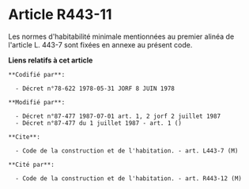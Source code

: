 # Article R443-11

Les normes d'habitabilité minimale mentionnées au premier alinéa de l'article L. 443-7 sont fixées en annexe au présent code.

**Liens relatifs à cet article**

	**Codifié par**:

	  - Décret n°78-622 1978-05-31 JORF 8 JUIN 1978

	**Modifié par**:

	  - Décret n°87-477 1987-07-01 art. 1, 2 jorf 2 juillet 1987
	  - Décret n°87-477 du 1 juillet 1987 - art. 1 ()

	**Cite**:

	  - Code de la construction et de l'habitation. - art. L443-7 (M)

	**Cité par**:

	  - Code de la construction et de l'habitation. - art. R443-12 (M)
